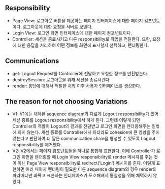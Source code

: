 ## Responsibility

- Page View: 로그아웃 버튼을 제공하는 페이지 인터페이스에 대한 페이지 컴포넌트이다. 로그아웃에 대한 요청을 서버로 보낸다.
- Login View: 로그인 화면 인터페이스에 대한 페이지 컴포넌트이다.
- Controller: 세션을 종료시키고 다른 responsibility로 작업을 전달한다. 또한, 요청에 대한 응답을 처리하여 어떤 정보를 화면에 표시할지 선택하고, 렌더링한다.

## Communications

- get: Logout Request를 Controller에 전달하고 요청한 정보를 반환받는다.
- destroySession: 로그아웃을 위해 세션을 종료시킨다.
- render: 응답에 대해서 적절한 처리 이후 사용자 인터페이스를 생성한다.

## The reason for not choosing Variations

- V1: V1에는 채택된 sequence diagram과 다르게 Logout responsibility가 있어 세션 종료를 Logout responsibility에서 하게 된다. 그런데 이렇게 되면 Controller의 역할이 Logout의 결과를 전달받고 로그인 화면을 렌더링해주는 일밖에 하지 않는다. 세선 종료를 Controller에서 하더라도 cohesion에 큰 영향을 주지 않는다고 판단하여 더 짧은 communication chain을 형성할 수 있도록 Logout responsibility를 제거했다.
- V2: V2에서는 페이지 컴포넌트들을 하나로 통합해 표현한다. 이에 Controller가 로그인 화면을 렌더링할 때 Login View responsibility로 render 메시지를 주는 것이 아닌 Page View responsibility로 redirect('Login') 메시지를 준다. 이렇게 표현하면 여러 페이지 렌더링이 필요한 다른 sequence diagram의 경우 render의 파라미터만 바뀌고 표현하는 인터페이스가 모호해져서 통일성을 위해 채택하지 않았다.
